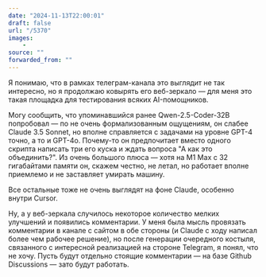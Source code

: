 ```yaml
---
date: "2024-11-13T22:00:01"
draft: false
url: "/5370"
images: 
    - 
source: ""
forwarded_from: ""
---
```


Я понимаю, что в рамках телеграм-канала это выглядит не так интересно, но я продолжаю ковырять его веб-зеркало — для меня это такая площадка для тестирования всяких AI-помощников. 

Могу сообщить, что упоминавшийся ранее Qwen-2.5-Coder-32B попробовал — по не очень формализованным ощущениям, он слабее Claude 3.5 Sonnet, но вполне справляется с задачами на уровне GPT-4 точно, а то и GPT-4o. Почему-то он предпочитает вместо одного скрипта написать три его куска и ждать вопроса "А как это объединить?". Из очень большого плюса — хотя на M1 Max с 32 гигабайтами памяти он, скажем честно, не летал, но работает вполне приемлемо и не заставляет умирать машину.

Все остальные тоже не очень выглядят на фоне Claude, особенно внутри Cursor. 

Ну, а у веб-зеркала случилось некоторое количество мелких улучшений и появились комментарии. У меня была мысль провязать комментарии в канале с сайтом в обе стороны (и Claude с ходу написал более чем рабочее решение), но после генерации очередного костыля, связанного с интересной реализацией на стороне Telegram, я понял, что не хочу. Пусть будут отдельно стоящие комментарии — на базе Github Discussions — зато будут работать.